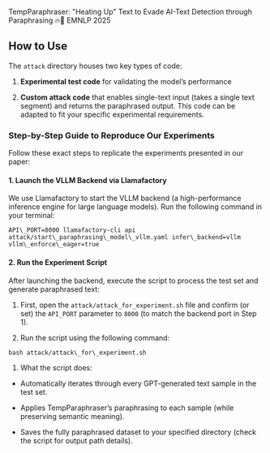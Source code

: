 TempParaphraser: "Heating Up" Text to Evade AI-Text Detection through Paraphrasing 🔥📝
EMNLP 2025

## How to Use

The `attack` directory houses two key types of code:



1. **Experimental test code** for validating the model’s performance

2. **Custom attack code** that enables single-text input (takes a single text segment) and returns the paraphrased output. This code can be adapted to fit your specific experimental requirements.

### Step-by-Step Guide to Reproduce Our Experiments

Follow these exact steps to replicate the experiments presented in our paper:

#### 1. Launch the VLLM Backend via Llamafactory

We use Llamafactory to start the VLLM backend (a high-performance inference engine for large language models). Run the following command in your terminal:



```
API\_PORT=8000 llamafactory-cli api attack/start\_paraphrasing\_model\_vllm.yaml infer\_backend=vllm vllm\_enforce\_eager=true
```


#### 2. Run the Experiment Script

After launching the backend, execute the script to process the test set and generate paraphrased text:



1. First, open the `attack/attack_for_experiment.sh` file and confirm (or set) the `API_PORT` parameter to `8000` (to match the backend port in Step 1).

2. Run the script using the following command:



```
bash attack/attack\_for\_experiment.sh
```



1. What the script does:

* Automatically iterates through every GPT-generated text sample in the test set.

* Applies TempParaphraser’s paraphrasing to each sample (while preserving semantic meaning).

* Saves the fully paraphrased dataset to your specified directory (check the script for output path details).


